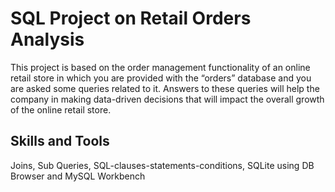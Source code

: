 # SQL Project on Retail Orders Analysis

This project is based on the order management functionality of an online retail store in which you are provided with the “orders” database and you are asked some queries related to it. Answers to these queries will help the company in making data-driven decisions that will impact the overall growth of the online retail store.  

## Skills and Tools
Joins, Sub Queries, SQL-clauses-statements-conditions, SQLite using DB Browser and MySQL Workbench
